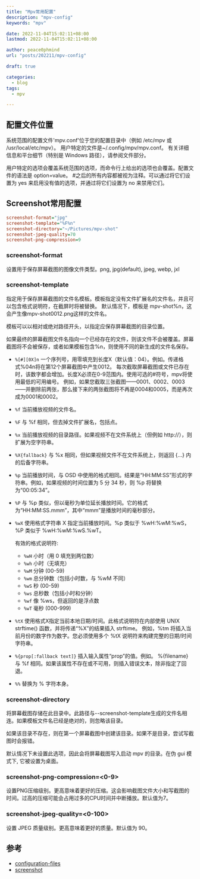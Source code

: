 ```yaml
---
title: "Mpv常用配置"
description: "mpv-config"
keywords: "mpv"

date: 2022-11-04T15:02:11+08:00
lastmod: 2022-11-04T15:02:11+08:00

author: peace0phmind
url: "posts/202211/mpv-config"

draft: true

categories:
  - blog
tags:
  - mpv

---
```


## 配置文件位置

系统范围的配置文件'mpv.conf'位于您的配置目录中（例如 /etc/mpv 或 /usr/local/etc/mpv）。
用户特定的文件是~/.config/mpv/mpv.conf。
有关详细信息和平台细节（特别是 Windows 路径），请参阅文件部分。

用户特定的选项会覆盖系统范围的选项，而命令行上给出的选项也会覆盖。配置文件的语法是 option=value。
#之后的所有内容都被视为注释。可以通过将它们设置为 yes 来启用没有值的选项，并通过将它们设置为 no 来禁用它们。

## Screenshot常用配置
```ini
screenshot-format="jpg"
screenshot-template="%F%n"
screenshot-directory="~/Pictures/mpv-shot"
screenshot-jpeg-quality=70
screenshot-png-compression=9
```

### screenshot-format

设置用于保存屏幕截图的图像文件类型。png, jpg(default), jpeg, webp, jxl

### screenshot-template

指定用于保存屏幕截图的文件名模板。模板指定没有文件扩展名的文件名，并且可以包含格式说明符，在截屏时将被替换。
默认情况下，模板是 mpv-shot%n，这会产生像mpv-shot0012.png这样的文件名。

模板可以以相对或绝对路径开头，以指定应保存屏幕截图的目录位置。

如果最终的屏幕截图文件名指向一个已经存在的文件，则该文件不会被覆盖。屏幕截图将不会被保存，或者如果模板包含%n，则使用不同的新生成的文件名保存。

- `%[#][0X]n`
一个序列号，用零填充到长度X（默认值：04）。例如。传递格式%04n将在第12个屏幕截图中产生0012。
每次截取屏幕截图或文件已存在时，该数字都会增加。长度X必须在0-9范围内。使用可选的#符号，mpv将使用最低的可用编号。
例如，如果您截取三张截图——0001、0002、0003——并删除前两张，那么接下来的两张截图将不再是0004和0005，而是再次成为0001和0002。

- `%f`
当前播放视频的文件名。

- `%F`
与 %f 相同，但去掉文件扩展名，包括点。

- `%x`
当前播放视频的目录路径。如果视频不在文件系统上（但例如 http://），则扩展为空字符串。

- `%X{fallback}`
与 %x 相同，但如果视频文件不在文件系统上，则返回 {...} 内的后备字符串。

- `%p`
当前播放时间，与 OSD 中使用的格式相同。结果是“HH:MM:SS”形式的字符串。例如，如果视频的时间位置为 5 分 34 秒，则 %p 将替换为“00:05:34”。

- `%P`
与 %p 类似，但以毫秒为单位延长播放时间。它的格式为“HH:MM:SS.mmm”，其中“mmm”是播放时间的毫秒部分。

- `%wX`
使用格式字符串 X 指定当前播放时间。%p 类似于 %wH:%wM:%wS，%P 类似于 %wH:%wM:%wS.%wT。

  有效的格式说明符:
  - `%wH` 小时（用 0 填充到两位数）
  - `%wh` 小时（无填充）
  - `%wM` 分钟 (00-59)
  - `%wm` 总分钟数（包括小时数，与 %wM 不同）
  - `%wS` 秒 (00-59)
  - `%ws` 总秒数（包括小时和分钟）
  - `%wf` 像 %ws，但返回的是浮点数
  - `%wT` 毫秒 (000-999)

- `%tX`
使用格式X指定当前本地日期/时间。此格式说明符在内部使用 UNIX strftime() 函数，并将传递“%X”的结果插入 strftime。
例如，%tm 将插入当前月份的数字作为数字。您必须使用多个 %tX 说明符来构建完整的日期/时间字符串。

- `%{prop[:fallback text]}`
插入输入属性“prop”的值。例如。 %{filename} 与 %f 相同。如果该属性不存在或不可用，则插入错误文本，除非指定了回退。

- `%%`
替换为 % 字符本身。

### screenshot-directory

将屏幕截图存储在此目录中。此路径与--screenshot-template生成的文件名相连。如果模板文件名已经是绝对的，则忽略该目录。

如果该目录不存在，则在第一个屏幕截图中创建该目录。如果不是目录，尝试写截图时会报错。

默认情况下未设置此选项，因此会将屏幕截图写入启动 mpv 的目录。在伪 gui 模式下, 它被设置为桌面。

### screenshot-png-compression=<0-9>

设置PNG压缩级别。更高意味着更好的压缩。这会影响截图文件大小和写截图的时间。过高的压缩可能会占用过多的CPU时间并中断播放。默认值为7。

### screenshot-jpeg-quality=<0-100>
设置 JPEG 质量级别。更高意味着更好的质量。默认值为 90。

## 参考
- [configuration-files](https://mpv.io/manual/master/#configuration-files)
- [screenshot](https://mpv.io/manual/master/#screenshot)